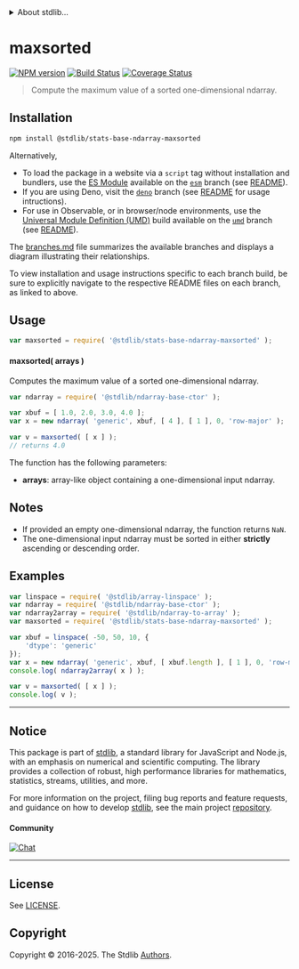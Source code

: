<!--

@license Apache-2.0

Copyright (c) 2025 The Stdlib Authors.

Licensed under the Apache License, Version 2.0 (the "License");
you may not use this file except in compliance with the License.
You may obtain a copy of the License at

   http://www.apache.org/licenses/LICENSE-2.0

Unless required by applicable law or agreed to in writing, software
distributed under the License is distributed on an "AS IS" BASIS,
WITHOUT WARRANTIES OR CONDITIONS OF ANY KIND, either express or implied.
See the License for the specific language governing permissions and
limitations under the License.

-->


<details>
  <summary>
    About stdlib...
  </summary>
  <p>We believe in a future in which the web is a preferred environment for numerical computation. To help realize this future, we've built stdlib. stdlib is a standard library, with an emphasis on numerical and scientific computation, written in JavaScript (and C) for execution in browsers and in Node.js.</p>
  <p>The library is fully decomposable, being architected in such a way that you can swap out and mix and match APIs and functionality to cater to your exact preferences and use cases.</p>
  <p>When you use stdlib, you can be absolutely certain that you are using the most thorough, rigorous, well-written, studied, documented, tested, measured, and high-quality code out there.</p>
  <p>To join us in bringing numerical computing to the web, get started by checking us out on <a href="https://github.com/stdlib-js/stdlib">GitHub</a>, and please consider <a href="https://opencollective.com/stdlib">financially supporting stdlib</a>. We greatly appreciate your continued support!</p>
</details>

# maxsorted

[![NPM version][npm-image]][npm-url] [![Build Status][test-image]][test-url] [![Coverage Status][coverage-image]][coverage-url] <!-- [![dependencies][dependencies-image]][dependencies-url] -->

> Compute the maximum value of a sorted one-dimensional ndarray.

<section class="intro">

</section>

<!-- /.intro -->

<section class="installation">

## Installation

```bash
npm install @stdlib/stats-base-ndarray-maxsorted
```

Alternatively,

-   To load the package in a website via a `script` tag without installation and bundlers, use the [ES Module][es-module] available on the [`esm`][esm-url] branch (see [README][esm-readme]).
-   If you are using Deno, visit the [`deno`][deno-url] branch (see [README][deno-readme] for usage intructions).
-   For use in Observable, or in browser/node environments, use the [Universal Module Definition (UMD)][umd] build available on the [`umd`][umd-url] branch (see [README][umd-readme]).

The [branches.md][branches-url] file summarizes the available branches and displays a diagram illustrating their relationships.

To view installation and usage instructions specific to each branch build, be sure to explicitly navigate to the respective README files on each branch, as linked to above.

</section>

<section class="usage">

## Usage

```javascript
var maxsorted = require( '@stdlib/stats-base-ndarray-maxsorted' );
```

#### maxsorted( arrays )

Computes the maximum value of a sorted one-dimensional ndarray.

```javascript
var ndarray = require( '@stdlib/ndarray-base-ctor' );

var xbuf = [ 1.0, 2.0, 3.0, 4.0 ];
var x = new ndarray( 'generic', xbuf, [ 4 ], [ 1 ], 0, 'row-major' );

var v = maxsorted( [ x ] );
// returns 4.0
```

The function has the following parameters:

-   **arrays**: array-like object containing a one-dimensional input ndarray.

</section>

<!-- /.usage -->

<section class="notes">

## Notes

-   If provided an empty one-dimensional ndarray, the function returns `NaN`.
-   The one-dimensional input ndarray must be sorted in either **strictly** ascending or descending order.

</section>

<!-- /.notes -->

<section class="examples">

## Examples

<!-- eslint no-undef: "error" -->

```javascript
var linspace = require( '@stdlib/array-linspace' );
var ndarray = require( '@stdlib/ndarray-base-ctor' );
var ndarray2array = require( '@stdlib/ndarray-to-array' );
var maxsorted = require( '@stdlib/stats-base-ndarray-maxsorted' );

var xbuf = linspace( -50, 50, 10, {
    'dtype': 'generic'
});
var x = new ndarray( 'generic', xbuf, [ xbuf.length ], [ 1 ], 0, 'row-major' );
console.log( ndarray2array( x ) );

var v = maxsorted( [ x ] );
console.log( v );
```

</section>

<!-- /.examples -->

<!-- Section for related `stdlib` packages. Do not manually edit this section, as it is automatically populated. -->

<section class="related">

</section>

<!-- /.related -->

<!-- Section for all links. Make sure to keep an empty line after the `section` element and another before the `/section` close. -->


<section class="main-repo" >

* * *

## Notice

This package is part of [stdlib][stdlib], a standard library for JavaScript and Node.js, with an emphasis on numerical and scientific computing. The library provides a collection of robust, high performance libraries for mathematics, statistics, streams, utilities, and more.

For more information on the project, filing bug reports and feature requests, and guidance on how to develop [stdlib][stdlib], see the main project [repository][stdlib].

#### Community

[![Chat][chat-image]][chat-url]

---

## License

See [LICENSE][stdlib-license].


## Copyright

Copyright &copy; 2016-2025. The Stdlib [Authors][stdlib-authors].

</section>

<!-- /.stdlib -->

<!-- Section for all links. Make sure to keep an empty line after the `section` element and another before the `/section` close. -->

<section class="links">

[npm-image]: http://img.shields.io/npm/v/@stdlib/stats-base-ndarray-maxsorted.svg
[npm-url]: https://npmjs.org/package/@stdlib/stats-base-ndarray-maxsorted

[test-image]: https://github.com/stdlib-js/stats-base-ndarray-maxsorted/actions/workflows/test.yml/badge.svg?branch=main
[test-url]: https://github.com/stdlib-js/stats-base-ndarray-maxsorted/actions/workflows/test.yml?query=branch:main

[coverage-image]: https://img.shields.io/codecov/c/github/stdlib-js/stats-base-ndarray-maxsorted/main.svg
[coverage-url]: https://codecov.io/github/stdlib-js/stats-base-ndarray-maxsorted?branch=main

<!--

[dependencies-image]: https://img.shields.io/david/stdlib-js/stats-base-ndarray-maxsorted.svg
[dependencies-url]: https://david-dm.org/stdlib-js/stats-base-ndarray-maxsorted/main

-->

[chat-image]: https://img.shields.io/gitter/room/stdlib-js/stdlib.svg
[chat-url]: https://app.gitter.im/#/room/#stdlib-js_stdlib:gitter.im

[stdlib]: https://github.com/stdlib-js/stdlib

[stdlib-authors]: https://github.com/stdlib-js/stdlib/graphs/contributors

[umd]: https://github.com/umdjs/umd
[es-module]: https://developer.mozilla.org/en-US/docs/Web/JavaScript/Guide/Modules

[deno-url]: https://github.com/stdlib-js/stats-base-ndarray-maxsorted/tree/deno
[deno-readme]: https://github.com/stdlib-js/stats-base-ndarray-maxsorted/blob/deno/README.md
[umd-url]: https://github.com/stdlib-js/stats-base-ndarray-maxsorted/tree/umd
[umd-readme]: https://github.com/stdlib-js/stats-base-ndarray-maxsorted/blob/umd/README.md
[esm-url]: https://github.com/stdlib-js/stats-base-ndarray-maxsorted/tree/esm
[esm-readme]: https://github.com/stdlib-js/stats-base-ndarray-maxsorted/blob/esm/README.md
[branches-url]: https://github.com/stdlib-js/stats-base-ndarray-maxsorted/blob/main/branches.md

[stdlib-license]: https://raw.githubusercontent.com/stdlib-js/stats-base-ndarray-maxsorted/main/LICENSE

</section>

<!-- /.links -->
